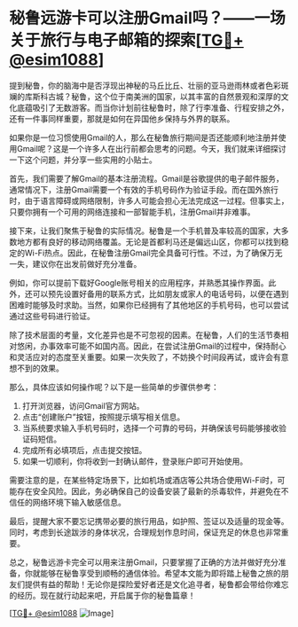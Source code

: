 # 秘鲁远游卡可以注册Gmail吗？——一场关于旅行与电子邮箱的探索[[TG💪+ @esim1088](https://t.me/s/esim1088)]

提到秘鲁，你的脑海中是否浮现出神秘的马丘比丘、壮丽的亚马逊雨林或者色彩斑斓的库斯科古城？秘鲁，这个位于南美洲的国家，以其丰富的自然景观和深厚的文化底蕴吸引了无数游客。而当你计划前往秘鲁时，除了行李准备、行程安排之外，还有一件事同样重要，那就是如何在异国他乡保持与外界的联系。

如果你是一位习惯使用Gmail的人，那么在秘鲁旅行期间是否还能顺利地注册并使用Gmail呢？这是一个许多人在出行前都会思考的问题。今天，我们就来详细探讨一下这个问题，并分享一些实用的小贴士。

首先，我们需要了解Gmail的基本注册流程。Gmail是谷歌提供的电子邮件服务，通常情况下，注册Gmail需要一个有效的手机号码作为验证手段。而在国外旅行时，由于语言障碍或网络限制，许多人可能会担心无法完成这一过程。但事实上，只要你拥有一个可用的网络连接和一部智能手机，注册Gmail并非难事。

接下来，让我们聚焦于秘鲁的实际情况。秘鲁是一个手机普及率较高的国家，大多数地方都有良好的移动网络覆盖。无论是首都利马还是偏远山区，你都可以找到稳定的Wi-Fi热点。因此，在秘鲁注册Gmail完全具备可行性。不过，为了确保万无一失，建议你在出发前做好充分准备。

例如，你可以提前下载好Google账号相关的应用程序，并熟悉其操作界面。此外，还可以预先设置好备用的联系方式，比如朋友或家人的电话号码，以便在遇到困难时能够及时求助。当然，如果你已经拥有了其他地区的手机号码，也可以尝试通过这些号码进行验证。

除了技术层面的考量，文化差异也是不可忽视的因素。在秘鲁，人们的生活节奏相对悠闲，办事效率可能不如国内高。因此，在尝试注册Gmail的过程中，保持耐心和灵活应对的态度至关重要。如果一次失败了，不妨换个时间段再试，或许会有意想不到的效果。

那么，具体应该如何操作呢？以下是一些简单的步骤供参考：

1. 打开浏览器，访问Gmail官方网站。
2. 点击“创建账户”按钮，按照提示填写相关信息。
3. 当系统要求输入手机号码时，选择一个可靠的号码，并确保该号码能够接收验证码短信。
4. 完成所有必填项后，点击提交按钮。
5. 如果一切顺利，你将收到一封确认邮件，登录账户即可开始使用。

需要注意的是，在某些特定场景下，比如机场或酒店等公共场合使用Wi-Fi时，可能存在安全风险。因此，务必确保自己的设备安装了最新的杀毒软件，并避免在不信任的网络环境下输入敏感信息。

最后，提醒大家不要忘记携带必要的旅行用品，如护照、签证以及适量的现金等。同时，考虑到长途跋涉的身体状况，合理规划作息时间，保证充足的休息也非常重要。

总之，秘鲁远游卡完全可以用来注册Gmail，只要掌握了正确的方法并做好充分准备，你就能够在秘鲁享受到顺畅的通信体验。希望本文能为即将踏上秘鲁之旅的朋友们提供有益的帮助！无论你是探险爱好者还是文化追寻者，秘鲁都会带给你难忘的经历。现在就行动起来吧，开启属于你的秘鲁篇章！

[[TG💪+ @esim1088](https://t.me/s/esim1088) ![Image](https://i.postimg.cc/4NQfJmqS/Snipaste-2025-05-13-00-14-12.png)]
